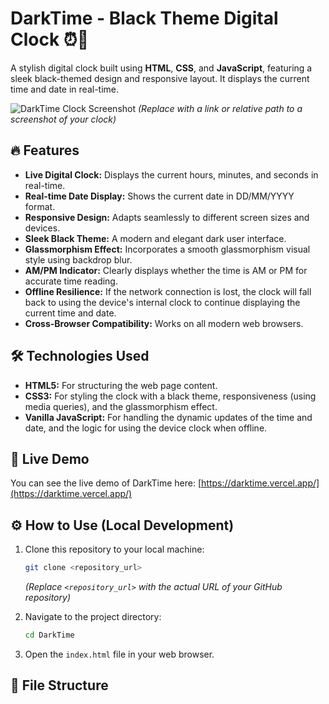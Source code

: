 # DarkTime - Black Theme Digital Clock ⏰🖤

A stylish digital clock built using **HTML**, **CSS**, and **JavaScript**, featuring a sleek black-themed design and responsive layout. It displays the current time and date in real-time.

![DarkTime Clock Screenshot](link_to_your_screenshot.png)
*(Replace with a link or relative path to a screenshot of your clock)*

## 🔥 Features

- **Live Digital Clock:** Displays the current hours, minutes, and seconds in real-time.
- **Real-time Date Display:** Shows the current date in DD/MM/YYYY format.
- **Responsive Design:** Adapts seamlessly to different screen sizes and devices.
- **Sleek Black Theme:** A modern and elegant dark user interface.
- **Glassmorphism Effect:** Incorporates a smooth glassmorphism visual style using backdrop blur.
- **AM/PM Indicator:** Clearly displays whether the time is AM or PM for accurate time reading.
- **Offline Resilience:** If the network connection is lost, the clock will fall back to using the device's internal clock to continue displaying the current time and date.
- **Cross-Browser Compatibility:** Works on all modern web browsers.

## 🛠️ Technologies Used

- **HTML5:** For structuring the web page content.
- **CSS3:** For styling the clock with a black theme, responsiveness (using media queries), and the glassmorphism effect.
- **Vanilla JavaScript:** For handling the dynamic updates of the time and date, and the logic for using the device clock when offline.

## 🚀 Live Demo

You can see the live demo of DarkTime here: [https://darktime.vercel.app/](https://darktime.vercel.app/)

## ⚙️ How to Use (Local Development)

1.  Clone this repository to your local machine:
    ```bash
    git clone <repository_url>
    ```
    *(Replace `<repository_url>` with the actual URL of your GitHub repository)*

2.  Navigate to the project directory:
    ```bash
    cd DarkTime
    ```

3.  Open the `index.html` file in your web browser.

## 📂 File Structure
